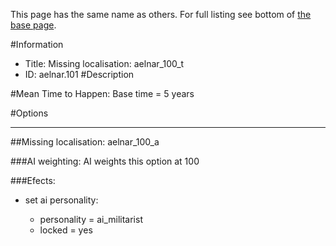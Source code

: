 This page has the same name as others. For full listing see bottom of [the base page](missing_localisation_aelnar_100_t.md).

#Information
 - Title: Missing localisation: aelnar_100_t
 - ID: aelnar.101
#Description

#Mean Time to Happen:
Base time = 5 years

#Options

___
##Missing localisation: aelnar_100_a

###AI weighting:
AI weights this option at 100


###Efects:<ul><li>set ai personality:</li><ul><li>personality = ai_militarist</li><li>locked = yes</li></ul></ul>
